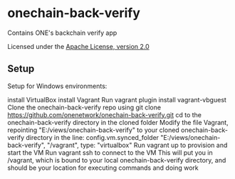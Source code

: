 # onechain-back-verify
Contains ONE's backchain verify app

Licensed under the [Apache License, version 2.0](http://www.apache.org/licenses/LICENSE-2.0)

## Setup

Setup for Windows environments:

install VirtualBox
install Vagrant
Run vagrant plugin install vagrant-vbguest
Clone the onechain-back-verify repo using git clone https://github.com/onenetwork/onechain-back-verify.git
cd to the onechain-back-verify directory in the cloned folder
Modify the file Vagrant, repointing "E:/views/onechain-back-verify" to your cloned onechain-back-verify directory in the line: config.vm.synced_folder "E:/views/onechain-back-verify", "/vagrant", type: "virtualbox"
Run vagrant up to provision and start the VM
Run vagrant ssh to connect to the VM
This will put you in /vagrant, which is bound to your local onechain-back-verify directory, and should be your location for executing commands and doing work

